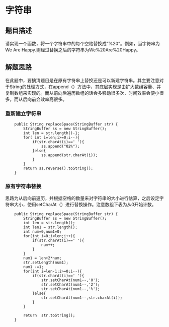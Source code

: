 # 字符串
## 题目描述
请实现一个函数，将一个字符串中的每个空格替换成“%20”。例如，当字符串为We Are Happy.则经过替换之后的字符串为We%20Are%20Happy。
## 解题思路
在此题中，要搞清题目是在原有字符串上替换还是可以新建字符串。其主要注意对于String的处理方式，在append（）方法中，其底层实现是由扩大数组容量、并复制数组来实现的。而从前向后遍历数组的话会多移动很多次，时间效率会便小很多，而从后向前会效率高很多。
### 重新建立字符串
```
    public String replaceSpace(StringBuffer str) {
    	StringBuffer ss = new StringBuffer();
        int len = str.length()-1;
        for( int i=len;i>=0;i--){
            if(str.charAt(i)==' '){
                ss.append("02%");
            }else{
                ss.append(str.charAt(i));
            }
        }
        return ss.reverse().toString();
    }
```
###  原有字符串替换
思路为从后向前遍历，并根据空格的数量来对字符串的大小进行估算，之后设定字符串大小，使用setCharAt（）进行替换操作。注意数组下表为从0开始计数。
```
    public String replaceSpace(StringBuffer str) {
    	StringBuffer ss = new StringBuffer();
        int len = str.length();
        int len1 = str.length();
        int num=0,num1=0;
        for(int i=0;i<len;i++){
            if(str.charAt(i)==' '){
                num++;
            }
        }
        num1 = len+2*num;
        str.setLength(num1);
        num1 -=1;
        for(int i=len-1;i>=0;i--){
            if(str.charAt(i)==' '){
                str.setCharAt(num1--,'0');
                str.setCharAt(num1--,'2');
                str.setCharAt(num1--,'%');
            }else{
                str.setCharAt(num1--,str.charAt(i));
            }
        }
        
        return  str.toString();
    }
```
